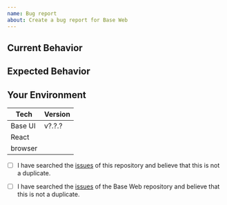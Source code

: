 ```yaml
---
name: Bug report
about: Create a bug report for Base Web
---
```


<!--- Provide a general summary of the issue in the Title above -->
<!--- Provide a sandbox that reproduces your issue -->

## Current Behavior

<!---
    Describe what happens instead of the expected behavior.
-->

## Expected Behavior

<!---
    Describe what should happen.
-->

## Your Environment

<!--- Include as many relevant details about the environment with which you experienced the bug. -->

| Tech    | Version |
| ------- | ------- |
| Base UI | v?.?.?  |
| React   |         |
| browser |         |

- [ ] I have searched the [issues](https://github.com/flek-ai/baseweb-extension/issues) of this repository and believe that this is not a duplicate.
- [ ] I have searched the [issues](https://github.com/uber/baseweb/issues) of the Base Web repository and believe that this is not a duplicate.

